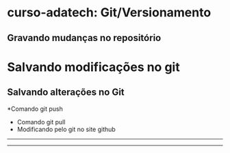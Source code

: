 # curso-adatech: Git/Versionamento
## Gravando mudanças no repositório
# Salvando modificações no git
## Salvando alterações no Git


*Comando git push

* Comando git pull
* Modificando pelo git no site github
* *******************************************
* *******************************************
